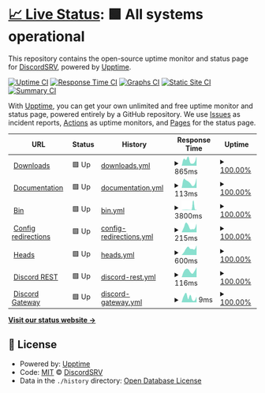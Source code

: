 # [📈 Live Status](https://status.discordsrv.com): <!--live status--> **🟩 All systems operational**

This repository contains the open-source uptime monitor and status page for [DiscordSRV](https://discordsrv.com), powered by [Upptime](https://github.com/upptime/upptime).

[![Uptime CI](https://github.com/DiscordSRV/Status/workflows/Uptime%20CI/badge.svg)](https://github.com/DiscordSRV/Status/actions?query=workflow%3A%22Uptime+CI%22)
[![Response Time CI](https://github.com/DiscordSRV/Status/workflows/Response%20Time%20CI/badge.svg)](https://github.com/DiscordSRV/Status/actions?query=workflow%3A%22Response+Time+CI%22)
[![Graphs CI](https://github.com/DiscordSRV/Status/workflows/Graphs%20CI/badge.svg)](https://github.com/DiscordSRV/Status/actions?query=workflow%3A%22Graphs+CI%22)
[![Static Site CI](https://github.com/DiscordSRV/Status/workflows/Static%20Site%20CI/badge.svg)](https://github.com/DiscordSRV/Status/actions?query=workflow%3A%22Static+Site+CI%22)
[![Summary CI](https://github.com/DiscordSRV/Status/workflows/Summary%20CI/badge.svg)](https://github.com/DiscordSRV/Status/actions?query=workflow%3A%22Summary+CI%22)

With [Upptime](https://upptime.js.org), you can get your own unlimited and free uptime monitor and status page, powered entirely by a GitHub repository. We use [Issues](https://github.com/DiscordSRV/Status/issues) as incident reports, [Actions](https://github.com/DiscordSRV/Status/actions) as uptime monitors, and [Pages](https://status.discordsrv.com) for the status page.

<!--start: status pages-->
<!-- This summary is generated by Upptime (https://github.com/upptime/upptime) -->
<!-- Do not edit this manually, your changes will be overwritten -->
<!-- prettier-ignore -->
| URL | Status | History | Response Time | Uptime |
| --- | ------ | ------- | ------------- | ------ |
| <img alt="" src="https://favicons.githubusercontent.com/get.discordsrv.com" height="13"> [Downloads](https://get.discordsrv.com) | 🟩 Up | [downloads.yml](https://github.com/DiscordSRV/Status/commits/HEAD/history/downloads.yml) | <details><summary><img alt="Response time graph" src="./graphs/downloads/response-time-week.png" height="20"> 865ms</summary><br><a href="https://status.discordsrv.com/history/downloads"><img alt="Response time 801" src="https://img.shields.io/endpoint?url=https%3A%2F%2Fraw.githubusercontent.com%2FDiscordSRV%2FStatus%2FHEAD%2Fapi%2Fdownloads%2Fresponse-time.json"></a><br><a href="https://status.discordsrv.com/history/downloads"><img alt="24-hour response time 360" src="https://img.shields.io/endpoint?url=https%3A%2F%2Fraw.githubusercontent.com%2FDiscordSRV%2FStatus%2FHEAD%2Fapi%2Fdownloads%2Fresponse-time-day.json"></a><br><a href="https://status.discordsrv.com/history/downloads"><img alt="7-day response time 865" src="https://img.shields.io/endpoint?url=https%3A%2F%2Fraw.githubusercontent.com%2FDiscordSRV%2FStatus%2FHEAD%2Fapi%2Fdownloads%2Fresponse-time-week.json"></a><br><a href="https://status.discordsrv.com/history/downloads"><img alt="30-day response time 971" src="https://img.shields.io/endpoint?url=https%3A%2F%2Fraw.githubusercontent.com%2FDiscordSRV%2FStatus%2FHEAD%2Fapi%2Fdownloads%2Fresponse-time-month.json"></a><br><a href="https://status.discordsrv.com/history/downloads"><img alt="1-year response time 801" src="https://img.shields.io/endpoint?url=https%3A%2F%2Fraw.githubusercontent.com%2FDiscordSRV%2FStatus%2FHEAD%2Fapi%2Fdownloads%2Fresponse-time-year.json"></a></details> | <details><summary><a href="https://status.discordsrv.com/history/downloads">100.00%</a></summary><a href="https://status.discordsrv.com/history/downloads"><img alt="All-time uptime 100.00%" src="https://img.shields.io/endpoint?url=https%3A%2F%2Fraw.githubusercontent.com%2FDiscordSRV%2FStatus%2FHEAD%2Fapi%2Fdownloads%2Fuptime.json"></a><br><a href="https://status.discordsrv.com/history/downloads"><img alt="24-hour uptime 100.00%" src="https://img.shields.io/endpoint?url=https%3A%2F%2Fraw.githubusercontent.com%2FDiscordSRV%2FStatus%2FHEAD%2Fapi%2Fdownloads%2Fuptime-day.json"></a><br><a href="https://status.discordsrv.com/history/downloads"><img alt="7-day uptime 100.00%" src="https://img.shields.io/endpoint?url=https%3A%2F%2Fraw.githubusercontent.com%2FDiscordSRV%2FStatus%2FHEAD%2Fapi%2Fdownloads%2Fuptime-week.json"></a><br><a href="https://status.discordsrv.com/history/downloads"><img alt="30-day uptime 100.00%" src="https://img.shields.io/endpoint?url=https%3A%2F%2Fraw.githubusercontent.com%2FDiscordSRV%2FStatus%2FHEAD%2Fapi%2Fdownloads%2Fuptime-month.json"></a><br><a href="https://status.discordsrv.com/history/downloads"><img alt="1-year uptime 100.00%" src="https://img.shields.io/endpoint?url=https%3A%2F%2Fraw.githubusercontent.com%2FDiscordSRV%2FStatus%2FHEAD%2Fapi%2Fdownloads%2Fuptime-year.json"></a></details>
| <img alt="" src="https://favicons.githubusercontent.com/docs.discordsrv.com" height="13"> [Documentation](https://docs.discordsrv.com) | 🟩 Up | [documentation.yml](https://github.com/DiscordSRV/Status/commits/HEAD/history/documentation.yml) | <details><summary><img alt="Response time graph" src="./graphs/documentation/response-time-week.png" height="20"> 113ms</summary><br><a href="https://status.discordsrv.com/history/documentation"><img alt="Response time 145" src="https://img.shields.io/endpoint?url=https%3A%2F%2Fraw.githubusercontent.com%2FDiscordSRV%2FStatus%2FHEAD%2Fapi%2Fdocumentation%2Fresponse-time.json"></a><br><a href="https://status.discordsrv.com/history/documentation"><img alt="24-hour response time 131" src="https://img.shields.io/endpoint?url=https%3A%2F%2Fraw.githubusercontent.com%2FDiscordSRV%2FStatus%2FHEAD%2Fapi%2Fdocumentation%2Fresponse-time-day.json"></a><br><a href="https://status.discordsrv.com/history/documentation"><img alt="7-day response time 113" src="https://img.shields.io/endpoint?url=https%3A%2F%2Fraw.githubusercontent.com%2FDiscordSRV%2FStatus%2FHEAD%2Fapi%2Fdocumentation%2Fresponse-time-week.json"></a><br><a href="https://status.discordsrv.com/history/documentation"><img alt="30-day response time 137" src="https://img.shields.io/endpoint?url=https%3A%2F%2Fraw.githubusercontent.com%2FDiscordSRV%2FStatus%2FHEAD%2Fapi%2Fdocumentation%2Fresponse-time-month.json"></a><br><a href="https://status.discordsrv.com/history/documentation"><img alt="1-year response time 145" src="https://img.shields.io/endpoint?url=https%3A%2F%2Fraw.githubusercontent.com%2FDiscordSRV%2FStatus%2FHEAD%2Fapi%2Fdocumentation%2Fresponse-time-year.json"></a></details> | <details><summary><a href="https://status.discordsrv.com/history/documentation">100.00%</a></summary><a href="https://status.discordsrv.com/history/documentation"><img alt="All-time uptime 100.00%" src="https://img.shields.io/endpoint?url=https%3A%2F%2Fraw.githubusercontent.com%2FDiscordSRV%2FStatus%2FHEAD%2Fapi%2Fdocumentation%2Fuptime.json"></a><br><a href="https://status.discordsrv.com/history/documentation"><img alt="24-hour uptime 100.00%" src="https://img.shields.io/endpoint?url=https%3A%2F%2Fraw.githubusercontent.com%2FDiscordSRV%2FStatus%2FHEAD%2Fapi%2Fdocumentation%2Fuptime-day.json"></a><br><a href="https://status.discordsrv.com/history/documentation"><img alt="7-day uptime 100.00%" src="https://img.shields.io/endpoint?url=https%3A%2F%2Fraw.githubusercontent.com%2FDiscordSRV%2FStatus%2FHEAD%2Fapi%2Fdocumentation%2Fuptime-week.json"></a><br><a href="https://status.discordsrv.com/history/documentation"><img alt="30-day uptime 100.00%" src="https://img.shields.io/endpoint?url=https%3A%2F%2Fraw.githubusercontent.com%2FDiscordSRV%2FStatus%2FHEAD%2Fapi%2Fdocumentation%2Fuptime-month.json"></a><br><a href="https://status.discordsrv.com/history/documentation"><img alt="1-year uptime 100.00%" src="https://img.shields.io/endpoint?url=https%3A%2F%2Fraw.githubusercontent.com%2FDiscordSRV%2FStatus%2FHEAD%2Fapi%2Fdocumentation%2Fuptime-year.json"></a></details>
| <img alt="" src="https://favicons.githubusercontent.com/bin.scarsz.me" height="13"> [Bin](https://bin.scarsz.me) | 🟩 Up | [bin.yml](https://github.com/DiscordSRV/Status/commits/HEAD/history/bin.yml) | <details><summary><img alt="Response time graph" src="./graphs/bin/response-time-week.png" height="20"> 3800ms</summary><br><a href="https://status.discordsrv.com/history/bin"><img alt="Response time 901" src="https://img.shields.io/endpoint?url=https%3A%2F%2Fraw.githubusercontent.com%2FDiscordSRV%2FStatus%2FHEAD%2Fapi%2Fbin%2Fresponse-time.json"></a><br><a href="https://status.discordsrv.com/history/bin"><img alt="24-hour response time 553" src="https://img.shields.io/endpoint?url=https%3A%2F%2Fraw.githubusercontent.com%2FDiscordSRV%2FStatus%2FHEAD%2Fapi%2Fbin%2Fresponse-time-day.json"></a><br><a href="https://status.discordsrv.com/history/bin"><img alt="7-day response time 3800" src="https://img.shields.io/endpoint?url=https%3A%2F%2Fraw.githubusercontent.com%2FDiscordSRV%2FStatus%2FHEAD%2Fapi%2Fbin%2Fresponse-time-week.json"></a><br><a href="https://status.discordsrv.com/history/bin"><img alt="30-day response time 1571" src="https://img.shields.io/endpoint?url=https%3A%2F%2Fraw.githubusercontent.com%2FDiscordSRV%2FStatus%2FHEAD%2Fapi%2Fbin%2Fresponse-time-month.json"></a><br><a href="https://status.discordsrv.com/history/bin"><img alt="1-year response time 901" src="https://img.shields.io/endpoint?url=https%3A%2F%2Fraw.githubusercontent.com%2FDiscordSRV%2FStatus%2FHEAD%2Fapi%2Fbin%2Fresponse-time-year.json"></a></details> | <details><summary><a href="https://status.discordsrv.com/history/bin">100.00%</a></summary><a href="https://status.discordsrv.com/history/bin"><img alt="All-time uptime 100.00%" src="https://img.shields.io/endpoint?url=https%3A%2F%2Fraw.githubusercontent.com%2FDiscordSRV%2FStatus%2FHEAD%2Fapi%2Fbin%2Fuptime.json"></a><br><a href="https://status.discordsrv.com/history/bin"><img alt="24-hour uptime 100.00%" src="https://img.shields.io/endpoint?url=https%3A%2F%2Fraw.githubusercontent.com%2FDiscordSRV%2FStatus%2FHEAD%2Fapi%2Fbin%2Fuptime-day.json"></a><br><a href="https://status.discordsrv.com/history/bin"><img alt="7-day uptime 100.00%" src="https://img.shields.io/endpoint?url=https%3A%2F%2Fraw.githubusercontent.com%2FDiscordSRV%2FStatus%2FHEAD%2Fapi%2Fbin%2Fuptime-week.json"></a><br><a href="https://status.discordsrv.com/history/bin"><img alt="30-day uptime 100.00%" src="https://img.shields.io/endpoint?url=https%3A%2F%2Fraw.githubusercontent.com%2FDiscordSRV%2FStatus%2FHEAD%2Fapi%2Fbin%2Fuptime-month.json"></a><br><a href="https://status.discordsrv.com/history/bin"><img alt="1-year uptime 100.00%" src="https://img.shields.io/endpoint?url=https%3A%2F%2Fraw.githubusercontent.com%2FDiscordSRV%2FStatus%2FHEAD%2Fapi%2Fbin%2Fuptime-year.json"></a></details>
| <img alt="" src="https://favicons.githubusercontent.com/config.discordsrv.com" height="13"> [Config redirections](https://config.discordsrv.com) | 🟩 Up | [config-redirections.yml](https://github.com/DiscordSRV/Status/commits/HEAD/history/config-redirections.yml) | <details><summary><img alt="Response time graph" src="./graphs/config-redirections/response-time-week.png" height="20"> 215ms</summary><br><a href="https://status.discordsrv.com/history/config-redirections"><img alt="Response time 206" src="https://img.shields.io/endpoint?url=https%3A%2F%2Fraw.githubusercontent.com%2FDiscordSRV%2FStatus%2FHEAD%2Fapi%2Fconfig-redirections%2Fresponse-time.json"></a><br><a href="https://status.discordsrv.com/history/config-redirections"><img alt="24-hour response time 114" src="https://img.shields.io/endpoint?url=https%3A%2F%2Fraw.githubusercontent.com%2FDiscordSRV%2FStatus%2FHEAD%2Fapi%2Fconfig-redirections%2Fresponse-time-day.json"></a><br><a href="https://status.discordsrv.com/history/config-redirections"><img alt="7-day response time 215" src="https://img.shields.io/endpoint?url=https%3A%2F%2Fraw.githubusercontent.com%2FDiscordSRV%2FStatus%2FHEAD%2Fapi%2Fconfig-redirections%2Fresponse-time-week.json"></a><br><a href="https://status.discordsrv.com/history/config-redirections"><img alt="30-day response time 234" src="https://img.shields.io/endpoint?url=https%3A%2F%2Fraw.githubusercontent.com%2FDiscordSRV%2FStatus%2FHEAD%2Fapi%2Fconfig-redirections%2Fresponse-time-month.json"></a><br><a href="https://status.discordsrv.com/history/config-redirections"><img alt="1-year response time 206" src="https://img.shields.io/endpoint?url=https%3A%2F%2Fraw.githubusercontent.com%2FDiscordSRV%2FStatus%2FHEAD%2Fapi%2Fconfig-redirections%2Fresponse-time-year.json"></a></details> | <details><summary><a href="https://status.discordsrv.com/history/config-redirections">100.00%</a></summary><a href="https://status.discordsrv.com/history/config-redirections"><img alt="All-time uptime 100.00%" src="https://img.shields.io/endpoint?url=https%3A%2F%2Fraw.githubusercontent.com%2FDiscordSRV%2FStatus%2FHEAD%2Fapi%2Fconfig-redirections%2Fuptime.json"></a><br><a href="https://status.discordsrv.com/history/config-redirections"><img alt="24-hour uptime 100.00%" src="https://img.shields.io/endpoint?url=https%3A%2F%2Fraw.githubusercontent.com%2FDiscordSRV%2FStatus%2FHEAD%2Fapi%2Fconfig-redirections%2Fuptime-day.json"></a><br><a href="https://status.discordsrv.com/history/config-redirections"><img alt="7-day uptime 100.00%" src="https://img.shields.io/endpoint?url=https%3A%2F%2Fraw.githubusercontent.com%2FDiscordSRV%2FStatus%2FHEAD%2Fapi%2Fconfig-redirections%2Fuptime-week.json"></a><br><a href="https://status.discordsrv.com/history/config-redirections"><img alt="30-day uptime 100.00%" src="https://img.shields.io/endpoint?url=https%3A%2F%2Fraw.githubusercontent.com%2FDiscordSRV%2FStatus%2FHEAD%2Fapi%2Fconfig-redirections%2Fuptime-month.json"></a><br><a href="https://status.discordsrv.com/history/config-redirections"><img alt="1-year uptime 100.00%" src="https://img.shields.io/endpoint?url=https%3A%2F%2Fraw.githubusercontent.com%2FDiscordSRV%2FStatus%2FHEAD%2Fapi%2Fconfig-redirections%2Fuptime-year.json"></a></details>
| <img alt="" src="https://favicons.githubusercontent.com/heads.discordsrv.com" height="13"> [Heads](https://heads.discordsrv.com) | 🟩 Up | [heads.yml](https://github.com/DiscordSRV/Status/commits/HEAD/history/heads.yml) | <details><summary><img alt="Response time graph" src="./graphs/heads/response-time-week.png" height="20"> 600ms</summary><br><a href="https://status.discordsrv.com/history/heads"><img alt="Response time 615" src="https://img.shields.io/endpoint?url=https%3A%2F%2Fraw.githubusercontent.com%2FDiscordSRV%2FStatus%2FHEAD%2Fapi%2Fheads%2Fresponse-time.json"></a><br><a href="https://status.discordsrv.com/history/heads"><img alt="24-hour response time 478" src="https://img.shields.io/endpoint?url=https%3A%2F%2Fraw.githubusercontent.com%2FDiscordSRV%2FStatus%2FHEAD%2Fapi%2Fheads%2Fresponse-time-day.json"></a><br><a href="https://status.discordsrv.com/history/heads"><img alt="7-day response time 600" src="https://img.shields.io/endpoint?url=https%3A%2F%2Fraw.githubusercontent.com%2FDiscordSRV%2FStatus%2FHEAD%2Fapi%2Fheads%2Fresponse-time-week.json"></a><br><a href="https://status.discordsrv.com/history/heads"><img alt="30-day response time 634" src="https://img.shields.io/endpoint?url=https%3A%2F%2Fraw.githubusercontent.com%2FDiscordSRV%2FStatus%2FHEAD%2Fapi%2Fheads%2Fresponse-time-month.json"></a><br><a href="https://status.discordsrv.com/history/heads"><img alt="1-year response time 615" src="https://img.shields.io/endpoint?url=https%3A%2F%2Fraw.githubusercontent.com%2FDiscordSRV%2FStatus%2FHEAD%2Fapi%2Fheads%2Fresponse-time-year.json"></a></details> | <details><summary><a href="https://status.discordsrv.com/history/heads">100.00%</a></summary><a href="https://status.discordsrv.com/history/heads"><img alt="All-time uptime 100.00%" src="https://img.shields.io/endpoint?url=https%3A%2F%2Fraw.githubusercontent.com%2FDiscordSRV%2FStatus%2FHEAD%2Fapi%2Fheads%2Fuptime.json"></a><br><a href="https://status.discordsrv.com/history/heads"><img alt="24-hour uptime 100.00%" src="https://img.shields.io/endpoint?url=https%3A%2F%2Fraw.githubusercontent.com%2FDiscordSRV%2FStatus%2FHEAD%2Fapi%2Fheads%2Fuptime-day.json"></a><br><a href="https://status.discordsrv.com/history/heads"><img alt="7-day uptime 100.00%" src="https://img.shields.io/endpoint?url=https%3A%2F%2Fraw.githubusercontent.com%2FDiscordSRV%2FStatus%2FHEAD%2Fapi%2Fheads%2Fuptime-week.json"></a><br><a href="https://status.discordsrv.com/history/heads"><img alt="30-day uptime 100.00%" src="https://img.shields.io/endpoint?url=https%3A%2F%2Fraw.githubusercontent.com%2FDiscordSRV%2FStatus%2FHEAD%2Fapi%2Fheads%2Fuptime-month.json"></a><br><a href="https://status.discordsrv.com/history/heads"><img alt="1-year uptime 100.00%" src="https://img.shields.io/endpoint?url=https%3A%2F%2Fraw.githubusercontent.com%2FDiscordSRV%2FStatus%2FHEAD%2Fapi%2Fheads%2Fuptime-year.json"></a></details>
| <img alt="" src="https://favicons.githubusercontent.com/discord.com" height="13"> [Discord REST](https://discord.com/api/users/@me) | 🟩 Up | [discord-rest.yml](https://github.com/DiscordSRV/Status/commits/HEAD/history/discord-rest.yml) | <details><summary><img alt="Response time graph" src="./graphs/discord-rest/response-time-week.png" height="20"> 116ms</summary><br><a href="https://status.discordsrv.com/history/discord-rest"><img alt="Response time 116" src="https://img.shields.io/endpoint?url=https%3A%2F%2Fraw.githubusercontent.com%2FDiscordSRV%2FStatus%2FHEAD%2Fapi%2Fdiscord-rest%2Fresponse-time.json"></a><br><a href="https://status.discordsrv.com/history/discord-rest"><img alt="24-hour response time 82" src="https://img.shields.io/endpoint?url=https%3A%2F%2Fraw.githubusercontent.com%2FDiscordSRV%2FStatus%2FHEAD%2Fapi%2Fdiscord-rest%2Fresponse-time-day.json"></a><br><a href="https://status.discordsrv.com/history/discord-rest"><img alt="7-day response time 116" src="https://img.shields.io/endpoint?url=https%3A%2F%2Fraw.githubusercontent.com%2FDiscordSRV%2FStatus%2FHEAD%2Fapi%2Fdiscord-rest%2Fresponse-time-week.json"></a><br><a href="https://status.discordsrv.com/history/discord-rest"><img alt="30-day response time 121" src="https://img.shields.io/endpoint?url=https%3A%2F%2Fraw.githubusercontent.com%2FDiscordSRV%2FStatus%2FHEAD%2Fapi%2Fdiscord-rest%2Fresponse-time-month.json"></a><br><a href="https://status.discordsrv.com/history/discord-rest"><img alt="1-year response time 116" src="https://img.shields.io/endpoint?url=https%3A%2F%2Fraw.githubusercontent.com%2FDiscordSRV%2FStatus%2FHEAD%2Fapi%2Fdiscord-rest%2Fresponse-time-year.json"></a></details> | <details><summary><a href="https://status.discordsrv.com/history/discord-rest">100.00%</a></summary><a href="https://status.discordsrv.com/history/discord-rest"><img alt="All-time uptime 100.00%" src="https://img.shields.io/endpoint?url=https%3A%2F%2Fraw.githubusercontent.com%2FDiscordSRV%2FStatus%2FHEAD%2Fapi%2Fdiscord-rest%2Fuptime.json"></a><br><a href="https://status.discordsrv.com/history/discord-rest"><img alt="24-hour uptime 100.00%" src="https://img.shields.io/endpoint?url=https%3A%2F%2Fraw.githubusercontent.com%2FDiscordSRV%2FStatus%2FHEAD%2Fapi%2Fdiscord-rest%2Fuptime-day.json"></a><br><a href="https://status.discordsrv.com/history/discord-rest"><img alt="7-day uptime 100.00%" src="https://img.shields.io/endpoint?url=https%3A%2F%2Fraw.githubusercontent.com%2FDiscordSRV%2FStatus%2FHEAD%2Fapi%2Fdiscord-rest%2Fuptime-week.json"></a><br><a href="https://status.discordsrv.com/history/discord-rest"><img alt="30-day uptime 100.00%" src="https://img.shields.io/endpoint?url=https%3A%2F%2Fraw.githubusercontent.com%2FDiscordSRV%2FStatus%2FHEAD%2Fapi%2Fdiscord-rest%2Fuptime-month.json"></a><br><a href="https://status.discordsrv.com/history/discord-rest"><img alt="1-year uptime 100.00%" src="https://img.shields.io/endpoint?url=https%3A%2F%2Fraw.githubusercontent.com%2FDiscordSRV%2FStatus%2FHEAD%2Fapi%2Fdiscord-rest%2Fuptime-year.json"></a></details>
| <img alt="" src="https://favicons.githubusercontent.com/null" height="13"> [Discord Gateway](gateway.discord.gg) | 🟩 Up | [discord-gateway.yml](https://github.com/DiscordSRV/Status/commits/HEAD/history/discord-gateway.yml) | <details><summary><img alt="Response time graph" src="./graphs/discord-gateway/response-time-week.png" height="20"> 9ms</summary><br><a href="https://status.discordsrv.com/history/discord-gateway"><img alt="Response time 13" src="https://img.shields.io/endpoint?url=https%3A%2F%2Fraw.githubusercontent.com%2FDiscordSRV%2FStatus%2FHEAD%2Fapi%2Fdiscord-gateway%2Fresponse-time.json"></a><br><a href="https://status.discordsrv.com/history/discord-gateway"><img alt="24-hour response time 8" src="https://img.shields.io/endpoint?url=https%3A%2F%2Fraw.githubusercontent.com%2FDiscordSRV%2FStatus%2FHEAD%2Fapi%2Fdiscord-gateway%2Fresponse-time-day.json"></a><br><a href="https://status.discordsrv.com/history/discord-gateway"><img alt="7-day response time 9" src="https://img.shields.io/endpoint?url=https%3A%2F%2Fraw.githubusercontent.com%2FDiscordSRV%2FStatus%2FHEAD%2Fapi%2Fdiscord-gateway%2Fresponse-time-week.json"></a><br><a href="https://status.discordsrv.com/history/discord-gateway"><img alt="30-day response time 13" src="https://img.shields.io/endpoint?url=https%3A%2F%2Fraw.githubusercontent.com%2FDiscordSRV%2FStatus%2FHEAD%2Fapi%2Fdiscord-gateway%2Fresponse-time-month.json"></a><br><a href="https://status.discordsrv.com/history/discord-gateway"><img alt="1-year response time 13" src="https://img.shields.io/endpoint?url=https%3A%2F%2Fraw.githubusercontent.com%2FDiscordSRV%2FStatus%2FHEAD%2Fapi%2Fdiscord-gateway%2Fresponse-time-year.json"></a></details> | <details><summary><a href="https://status.discordsrv.com/history/discord-gateway">100.00%</a></summary><a href="https://status.discordsrv.com/history/discord-gateway"><img alt="All-time uptime 99.99%" src="https://img.shields.io/endpoint?url=https%3A%2F%2Fraw.githubusercontent.com%2FDiscordSRV%2FStatus%2FHEAD%2Fapi%2Fdiscord-gateway%2Fuptime.json"></a><br><a href="https://status.discordsrv.com/history/discord-gateway"><img alt="24-hour uptime 100.00%" src="https://img.shields.io/endpoint?url=https%3A%2F%2Fraw.githubusercontent.com%2FDiscordSRV%2FStatus%2FHEAD%2Fapi%2Fdiscord-gateway%2Fuptime-day.json"></a><br><a href="https://status.discordsrv.com/history/discord-gateway"><img alt="7-day uptime 100.00%" src="https://img.shields.io/endpoint?url=https%3A%2F%2Fraw.githubusercontent.com%2FDiscordSRV%2FStatus%2FHEAD%2Fapi%2Fdiscord-gateway%2Fuptime-week.json"></a><br><a href="https://status.discordsrv.com/history/discord-gateway"><img alt="30-day uptime 100.00%" src="https://img.shields.io/endpoint?url=https%3A%2F%2Fraw.githubusercontent.com%2FDiscordSRV%2FStatus%2FHEAD%2Fapi%2Fdiscord-gateway%2Fuptime-month.json"></a><br><a href="https://status.discordsrv.com/history/discord-gateway"><img alt="1-year uptime 99.99%" src="https://img.shields.io/endpoint?url=https%3A%2F%2Fraw.githubusercontent.com%2FDiscordSRV%2FStatus%2FHEAD%2Fapi%2Fdiscord-gateway%2Fuptime-year.json"></a></details>

<!--end: status pages-->

[**Visit our status website →**](https://status.discordsrv.com)

## 📄 License

- Powered by: [Upptime](https://github.com/upptime/upptime)
- Code: [MIT](./LICENSE) © [DiscordSRV](https://discordsrv.com)
- Data in the `./history` directory: [Open Database License](https://opendatacommons.org/licenses/odbl/1-0/)
